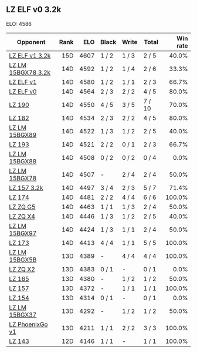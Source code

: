 ## LZ ELF v0 3.2k ##

ELO: 4586

Opponent | Rank | ELO | Black | Write | Total | Win rate
---------|-----:|----:|-------|-------|-------|-------:
[LZ ELF v1 3.2k](LZ%20ELF%20v1%203.2k.md) | 15D | 4607 | 1 / 2 | 1 / 3 | 2 / 5 | 40.0%
[LZ LM 15BGX78 3.2k](LZ%20LM%2015BGX78%203.2k.md) | 14D | 4592 | 1 / 2 | 1 / 4 | 2 / 6 | 33.3%
[LZ ELF v1](LZ%20ELF%20v1.md) | 14D | 4580 | 1 / 2 | 1 / 1 | 2 / 3 | 66.7%
[LZ ELF v0](LZ%20ELF%20v0.md) | 14D | 4564 | 2 / 3 | 2 / 2 | 4 / 5 | 80.0%
[LZ 190](LZ%20190.md) | 14D | 4550 | 4 / 5 | 3 / 5 | 7 / 10 | 70.0%
[LZ 182](LZ%20182.md) | 14D | 4534 | 2 / 3 | 2 / 2 | 4 / 5 | 80.0%
[LZ LM 15BGX89](LZ%20LM%2015BGX89.md) | 14D | 4522 | 1 / 3 | 1 / 2 | 2 / 5 | 40.0%
[LZ 193](LZ%20193.md) | 14D | 4521 | 2 / 2 | 0 / 1 | 2 / 3 | 66.7%
[LZ LM 15BGX88](LZ%20LM%2015BGX88.md) | 14D | 4508 | 0 / 2 | 0 / 2 | 0 / 4 | 0.0%
[LZ LM 15BGX78](LZ%20LM%2015BGX78.md) | 14D | 4507 | - | 2 / 4 | 2 / 4 | 50.0%
[LZ 157 3.2k](LZ%20157%203.2k.md) | 14D | 4497 | 3 / 4 | 2 / 3 | 5 / 7 | 71.4%
[LZ 174](LZ%20174.md) | 14D | 4481 | 2 / 2 | 4 / 4 | 6 / 6 | 100.0%
[LZ ZQ G5](LZ%20ZQ%20G5.md) | 14D | 4463 | 1 / 1 | 1 / 3 | 2 / 4 | 50.0%
[LZ ZQ X4](LZ%20ZQ%20X4.md) | 14D | 4446 | 1 / 3 | 1 / 2 | 2 / 5 | 40.0%
[LZ LM 15BGX97](LZ%20LM%2015BGX97.md) | 14D | 4424 | 1 / 3 | 1 / 1 | 2 / 4 | 50.0%
[LZ 173](LZ%20173.md) | 14D | 4413 | 4 / 4 | 1 / 1 | 5 / 5 | 100.0%
[LZ LM 15BGX5B](LZ%20LM%2015BGX5B.md) | 13D | 4389 | - | 4 / 4 | 4 / 4 | 100.0%
[LZ ZQ X2](LZ%20ZQ%20X2.md) | 13D | 4383 | 0 / 1 | - | 0 / 1 | 0.0%
[LZ 165](LZ%20165.md) | 13D | 4380 | - | 1 / 2 | 1 / 2 | 50.0%
[LZ 157](LZ%20157.md) | 13D | 4372 | - | 1 / 1 | 1 / 1 | 100.0%
[LZ 154](LZ%20154.md) | 13D | 4314 | 0 / 1 | - | 0 / 1 | 0.0%
[LZ LM 15BGX37](LZ%20LM%2015BGX37.md) | 13D | 4292 | - | 1 / 2 | 1 / 2 | 50.0%
[LZ PhoenixGo v1](LZ%20PhoenixGo%20v1.md) | 13D | 4211 | 1 / 1 | 2 / 2 | 3 / 3 | 100.0%
[LZ 143](LZ%20143.md) | 12D | 4146 | 1 / 1 | - | 1 / 1 | 100.0%
